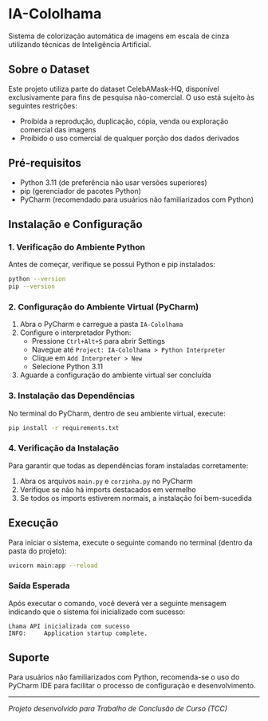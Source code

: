 
# IA-Cololhama

Sistema de colorização automática de imagens em escala de cinza utilizando técnicas de Inteligência Artificial.

## Sobre o Dataset

Este projeto utiliza parte do dataset CelebAMask-HQ, disponível exclusivamente para fins de pesquisa não-comercial. O uso está sujeito às seguintes restrições:
- Proibida a reprodução, duplicação, cópia, venda ou exploração comercial das imagens
- Proibido o uso comercial de qualquer porção dos dados derivados

## Pré-requisitos

- Python 3.11 (de preferência não usar versões superiores)
- pip (gerenciador de pacotes Python)
- PyCharm (recomendado para usuários não familiarizados com Python)

## Instalação e Configuração

### 1. Verificação do Ambiente Python

Antes de começar, verifique se possui Python e pip instalados:

```bash
python --version
pip --version
```

### 2. Configuração do Ambiente Virtual (PyCharm)

1. Abra o PyCharm e carregue a pasta `IA-Cololhama`
2. Configure o interpretador Python:
   - Pressione `Ctrl+Alt+S` para abrir Settings
   - Navegue até `Project: IA-Cololhama > Python Interpreter`
   - Clique em `Add Interpreter > New`
   - Selecione Python 3.11
3. Aguarde a configuração do ambiente virtual ser concluída

### 3. Instalação das Dependências

No terminal do PyCharm, dentro de seu ambiente virtual, execute:

```bash
pip install -r requirements.txt
```

### 4. Verificação da Instalação

Para garantir que todas as dependências foram instaladas corretamente:
1. Abra os arquivos `main.py` e `corzinha.py` no PyCharm
2. Verifique se não há imports destacados em vermelho
3. Se todos os imports estiverem normais, a instalação foi bem-sucedida

## Execução

Para iniciar o sistema, execute o seguinte comando no terminal (dentro da pasta do projeto):

```bash
uvicorn main:app --reload
```

### Saída Esperada

Após executar o comando, você deverá ver a seguinte mensagem indicando que o sistema foi inicializado com sucesso:

```
Lhama API inicializada com sucesso
INFO:     Application startup complete.
```

## Suporte

Para usuários não familiarizados com Python, recomenda-se o uso do PyCharm IDE para facilitar o processo de configuração e desenvolvimento.

---

*Projeto desenvolvido para Trabalho de Conclusão de Curso (TCC)*
